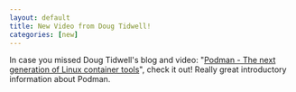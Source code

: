 ```yaml
---
layout: default
title: New Video from Doug Tidwell!
categories: [new]
---
```

 In case you missed Doug Tidwell's blog and video: "[Podman - The next generation of Linux container tools](https://developers.redhat.com/articles/podman-next-generation-linux-container-tools/)", check it out!  Really great introductory information about Podman.
